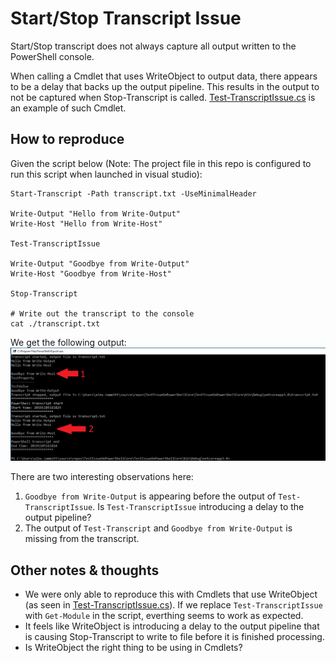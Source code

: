 ﻿# Start/Stop Transcript Issue

Start/Stop transcript does not always capture all output written to the PowerShell console.  

When calling a Cmdlet that uses WriteObject to output data, there appears to be a delay that backs up the output pipeline.  This results in the output to not be captured when Stop-Transcript is called.  [Test-TranscriptIssue.cs](TestIssueOnPowerShellCore/Test-TranscriptIssue.cs) is an example of such Cmdlet.

## How to reproduce

Given the script below (Note: The project file in this repo is configured to run this script when launched in visual studio):

```
Start-Transcript -Path transcript.txt -UseMinimalHeader

Write-Output "Hello from Write-Output"
Write-Host "Hello from Write-Host"

Test-TranscriptIssue

Write-Output "Goodbye from Write-Output"
Write-Host "Goodbye from Write-Host"

Stop-Transcript

# Write out the transcript to the console
cat ./transcript.txt
```
We get the following output:
![Console Output](TestIssueOnPowerShellCore/console.png)

There are two interesting observations here:
1) `Goodbye from Write-Output` is appearing before the output of `Test-TranscriptIssue`.   Is `Test-TranscriptIssue` introducing a delay to the output pipeline?
2) The output of `Test-Transcript` and `Goodbye from Write-Output` is missing from the transcript.

## Other notes & thoughts
- We were only able to reproduce this with Cmdlets that use WriteObject (as seen in [Test-TranscriptIssue.cs](TestIssueOnPowerShellCore/Test-TranscriptIssue.cs)).   If we replace `Test-TranscriptIssue` with `Get-Module` in the script, everthing seems to work as expected.
- It feels like WriteObject is introducing a delay to the output pipeline that is causing Stop-Transcript to write to file before it is finished processing.
- Is WriteObject the right thing to be using in Cmdlets?

